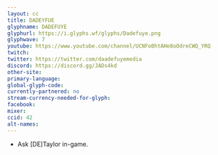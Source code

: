 ```yaml
---
layout: cc
title: DADEYFUE
glyphname: DADEFUYE
glyphurl: https://i.glyphs.wf/glyphs/Dadefuye.png
glyphwave: 7
youtube: https://www.youtube.com/channel/UCNFo0htAHe8oOdreCWQ_YRQ
twitch: 
twitter: https://twitter.com/daadefuyemedia
discord: https://discord.gg/JADs4kd
other-site: 
primary-language: 
global-glyph-code: 
currently-partnered: no
stream-currency-needed-for-glyph: 
facebook: 
mixer: 
ccid: 42
alt-names: 
---
```

* Ask [DE]Taylor in-game.
